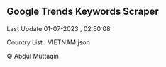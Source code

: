 

## Google Trends Keywords Scraper 
 
Last Update 01-07-2023 , 02:50:08

Country List :
VIETNAM.json



© Abdul Muttaqin 
